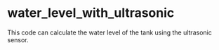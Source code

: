 # water_level_with_ultrasonic
This code can calculate the water level of the tank using the ultrasonic sensor.
